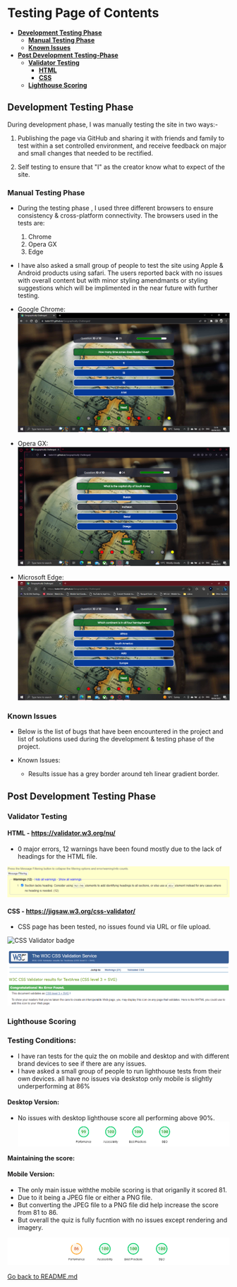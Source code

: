 # Testing Page of Contents
* [**Development Testing Phase**](#development-testing-phase)
    * [**Manual Testing Phase**](#manual-testing-phase)
    * [**Known Issues**](#known-issues)
* [**Post Development Testing-Phase**](#post-development-testing-phase)
  * [**Validator Testing**](#validator-testing)
    * [**HTML**](#html---httpsvalidatorw3orgnu)
    * [**CSS**](#css---httpsjigsaww3orgcss-validator)
  * [**Lighthouse Scoring**](#lighthouse-scoring)

## **Development Testing Phase**
During development phase, I was manually testing the site in two ways:-
    
1. Publishing the page via GitHub and sharing it with friends and family to test within a set controlled environment, and receive feedback on major and small changes that needed to be rectified.

1. Self testing to ensure that "I" as the creator know what to expect of the site.

### **Manual Testing Phase**
* During the testing phase , I used three different browsers to ensure consistency & cross-platform connectivity. The browsers used in the tests are:

  1. Chrome
  2. Opera GX
  3. Edge
  
* I have also asked a small group of people to test the site using Apple & Android products using safari. The users reported back with no issues with overall content but with minor styling amendmants or styling suggestions which will be implimented in the near future with further testing.

* Google Chrome: 
![Google Chrome](doc/sceenshots/google-chrome.png)

* Opera GX:
![Opera GX](doc/sceenshots/opera-gx.png)

* Microsoft Edge:
![Microsoft Edge](doc/sceenshots/microsoft-edge.png)

### **Known Issues**
* Below is the list of bugs that have been encountered in the project and list of solutions used during the development & testing phase of the project.

* Known Issues:
  * Results issue has a grey border around teh linear gradient border.

## **Post Development Testing Phase**
### **Validator Testing**

#### **HTML** - https://validator.w3.org/nu/

* 0 major errors, 12 warnings have been found mostly due to the lack of headings for the HTML file.

![HTML-Validator](doc/sceenshots/html-validator.png)

#### **CSS** - https://jigsaw.w3.org/css-validator/

* CSS page has been tested, no issues found via URL or file upload.

![CSS Validator badge](https://jigsaw.w3.org/css-validator/images/vcss)


![CSS Validator](doc/sceenshots/css-validator.png)


### **Lighthouse Scoring**

### **Testing Conditions:**
* I have ran tests for the quiz the on mobile and desktop and with different brand devices to see if there are any issues.
* I have asked a small group of people to run lighthouse tests from their own devices. all have no issues via deskstop only mobile is slightly underperforming at 86% 

#### **Desktop Version:**
* No issues with desktop lighthouse score all performing above 90%.
![Desktop Lighthouse Score](doc/sceenshots/desktop-lighthouse-score.png)


**Maintaining the score:**

#### **Mobile Version:**
* The only main issue withthe mobile scoring is that origanlly it scored 81.
* Due to it being a JPEG file or either a PNG file.
* But converting the JPEG file to a PNG file did help increase the score from 81 to 86. 
* But overall the quiz is fully fucntion with no issues except rendering and imagery. 

![Mobile Lighthouse Score](doc/sceenshots/mobile-lighthouse-score.png)

[Go back to README.md](README.md)